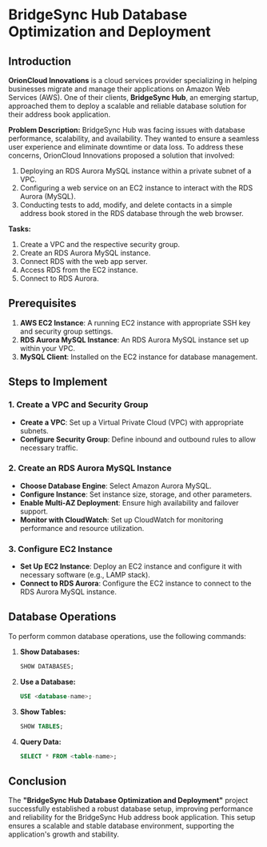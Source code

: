 # BridgeSync Hub Database Optimization and Deployment

## Introduction

**OrionCloud Innovations** is a cloud services provider specializing in helping businesses migrate and manage their applications on Amazon Web Services (AWS). One of their clients, **BridgeSync Hub**, an emerging startup, approached them to deploy a scalable and reliable database solution for their address book application.

**Problem Description:**
BridgeSync Hub was facing issues with database performance, scalability, and availability. They wanted to ensure a seamless user experience and eliminate downtime or data loss. To address these concerns, OrionCloud Innovations proposed a solution that involved:

1. Deploying an RDS Aurora MySQL instance within a private subnet of a VPC.
2. Configuring a web service on an EC2 instance to interact with the RDS Aurora (MySQL).
3. Conducting tests to add, modify, and delete contacts in a simple address book stored in the RDS database through the web browser.

**Tasks:**
1. Create a VPC and the respective security group.
2. Create an RDS Aurora MySQL instance.
3. Connect RDS with the web app server.
4. Access RDS from the EC2 instance.
5. Connect to RDS Aurora.

## Prerequisites

1. **AWS EC2 Instance**: A running EC2 instance with appropriate SSH key and security group settings.
2. **RDS Aurora MySQL Instance**: An RDS Aurora MySQL instance set up within your VPC.
3. **MySQL Client**: Installed on the EC2 instance for database management.

## Steps to Implement

### 1. Create a VPC and Security Group

- **Create a VPC**: Set up a Virtual Private Cloud (VPC) with appropriate subnets.
- **Configure Security Group**: Define inbound and outbound rules to allow necessary traffic.

### 2. Create an RDS Aurora MySQL Instance

- **Choose Database Engine**: Select Amazon Aurora MySQL.
- **Configure Instance**: Set instance size, storage, and other parameters.
- **Enable Multi-AZ Deployment**: Ensure high availability and failover support.
- **Monitor with CloudWatch**: Set up CloudWatch for monitoring performance and resource utilization.

### 3. Configure EC2 Instance

- **Set Up EC2 Instance**: Deploy an EC2 instance and configure it with necessary software (e.g., LAMP stack).
- **Connect to RDS Aurora**: Configure the EC2 instance to connect to the RDS Aurora MySQL instance.

## Database Operations

To perform common database operations, use the following commands:

1. **Show Databases:**
   ```sql
   SHOW DATABASES;

2. **Use a Database:**
   ```sql
   USE <database-name>;

3. **Show Tables:**
   ```sql
   SHOW TABLES;

4. **Query Data:**
   ```sql
   SELECT * FROM <table-name>;

## Conclusion
The **"BridgeSync Hub Database Optimization and Deployment"** project successfully established a robust database setup, improving performance and reliability for the BridgeSync Hub address book application. This setup ensures a scalable and stable database environment, supporting the application's growth and stability.
